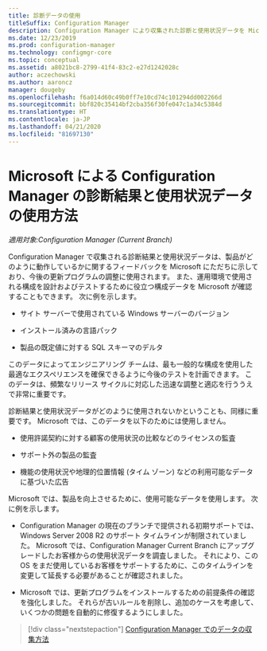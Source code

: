 ```yaml
---
title: 診断データの使用
titleSuffix: Configuration Manager
description: Configuration Manager により収集された診断と使用状況データを Microsoft が使用する方法について説明します。
ms.date: 12/23/2019
ms.prod: configuration-manager
ms.technology: configmgr-core
ms.topic: conceptual
ms.assetid: a8021bc8-2799-41f4-83c2-e27d1242028c
author: aczechowski
ms.author: aaroncz
manager: dougeby
ms.openlocfilehash: f6a014d60c49b0ff7e10cd74c101294dd002266d
ms.sourcegitcommit: bbf820c35414bf2cba356f30fe047c1a34c5384d
ms.translationtype: HT
ms.contentlocale: ja-JP
ms.lasthandoff: 04/21/2020
ms.locfileid: "81697130"
---
```

# <a name="how-microsoft-uses-configuration-manager-diagnostics-and-usage-data"></a>Microsoft による Configuration Manager の診断結果と使用状況データの使用方法

*適用対象:Configuration Manager (Current Branch)*

Configuration Manager で収集される診断結果と使用状況データは、製品がどのように動作しているかに関するフィードバックを Microsoft にただちに示しており、今後の更新プログラムの調整に使用されます。 また、運用環境で使用される構成を設計およびテストするために役立つ構成データを Microsoft が確認することもできます。 次に例を示します。

- サイト サーバーで使用されている Windows サーバーのバージョン

- インストール済みの言語パック

- 製品の既定値に対する SQL スキーマのデルタ

このデータによってエンジニアリング チームは、最も一般的な構成を使用した最適なエクスペリエンスを確保できるように今後のテストを計画できます。 このデータは、頻繁なリリース サイクルに対応した迅速な調整と適応を行ううえで非常に重要です。

診断結果と使用状況データがどのように使用されないかということも、同様に重要です。 Microsoft では、このデータを以下のためには使用しません。

- 使用許諾契約に対する顧客の使用状況の比較などのライセンスの監査

- サポート外の製品の監査

- 機能の使用状況や地理的位置情報 (タイム ゾーン) などの利用可能なデータに基づいた広告

Microsoft では、製品を向上させるために、使用可能なデータを使用します。 次に例を示します。

- Configuration Manager の現在のブランチで提供される初期サポートでは、Windows Server 2008 R2 のサポート タイムラインが制限されていました。 Microsoft では、Configuration Manager Current Branch にアップグレードしたお客様からの使用状況データを調査しました。 それにより、この OS をまだ使用しているお客様をサポートするために、このタイムラインを変更して延長する必要があることが確認されました。

- Microsoft では、更新プログラムをインストールするための前提条件の確認を強化しました。 それらが古いルールを削除し、追加のケースを考慮して、いくつかの問題を自動的に修復するようにしました。  

> [!div class="nextstepaction"]
> [Configuration Manager でのデータの収集方法](how-diagnostics-and-usage-data-is-collected.md)
